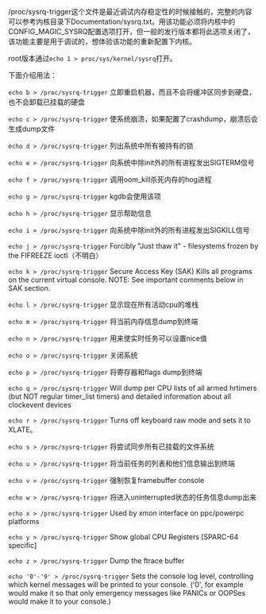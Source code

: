 /proc/sysrq-trigger这个文件是最近调试内存稳定性的时候接触的，完整的内容可以参考内核目录下Documentation/sysrq.txt。用该功能必须将内核中的CONFIG_MAGIC_SYSRQ配置选项打开，但一般的发行版本都将此选项关闭了，该功能主要是用于调试的，想体验该功能的重新配置下内核。

root版本通过`echo 1 > proc/sys/kernel/sysrq`打开。

下面介绍用法：

`echo b > /proc/sysrq-trigger`
立即重启机器，而且不会将缓冲区同步到硬盘，也不会卸载已挂载的硬盘

`echo c > /proc/sysrq-trigger`
使系统崩溃，如果配置了crashdump，崩溃后会生成dump文件

`echo d > /proc/sysrq-trigger`
列出系统中所有被持有的锁

`echo e > /proc/sysrq-trigger`
向系统中除init外的所有进程发出SIGTERM信号

`echo f > /proc/sysrq-trigger`
调用oom_kill杀死内存的hog进程

`echo g > /proc/sysrq-trigger`
kgdb会使用该项

`echo h > /proc/sysrq-trigger`
显示帮助信息

`echo i > /proc/sysrq-trigger`
向系统中除init外的所有进程发出SIGKILL信号

`echo j > /proc/sysrq-trigger`
Forcibly "Just thaw it" - filesystems frozen by the FIFREEZE ioctl（不明白）

`echo k > /proc/sysrq-trigger`
Secure Access Key (SAK) Kills all programs on the current virtual console. NOTE: See important comments below in SAK section.

`echo l > /proc/sysrq-trigger`
显示现在所有活动cpu的堆栈

`echo m > /proc/sysrq-trigger`
将当前内存信息dump到终端

`echo n > /proc/sysrq-trigger`
用来使实时任务可以设置nice值

`echo o > /proc/sysrq-trigger`
关闭系统

`echo p > /proc/sysrq-trigger`
将寄存器和flags dump到终端

`echo q > /proc/sysrq-trigger`
Will dump per CPU lists of all armed hrtimers (but NOT regular timer_list timers) and detailed information about all clockevent devices

`echo r > /proc/sysrq-trigger`
Turns off keyboard raw mode and sets it to XLATE。

`echo s > /proc/sysrq-trigger`
将尝试同步所有已挂载的文件系统

`echo u > /proc/sysrq-trigger`
将当前任务的列表和他们信息输出到终端

`echo v > /proc/sysrq-trigger`
强制恢复framebuffer console

`echo w > /proc/sysrq-trigger`
将进入uninterrupted状态的任务信息dump出来

`echo x > /proc/sysrq-trigger`
Used by xmon interface on ppc/powerpc platforms

`echo y > /proc/sysrq-trigger`
Show global CPU Registers [SPARC-64 specific]

`echo z > /proc/sysrq-trigger`
Dump the ftrace buffer

`echo '0'-'9' > /proc/sysrq-trigger`
Sets the console log level, controlling which kernel messages will be printed to your console. ('0', for example would make it so that only emergency messages like PANICs or OOPSes would make it to your console.)
